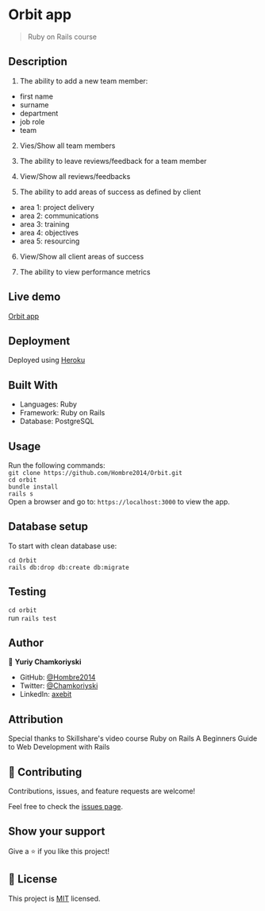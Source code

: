 # Orbit app

>  Ruby on Rails course

## Description

1. The ability to add a new team member:
  - first name
  - surname
  - department
  - job role
  - team

2. Vies/Show all team members

3. The ability to leave reviews/feedback for a team member

4. View/Show all reviews/feedbacks

5. The ability to add areas of success as defined by client
  - area 1: project delivery
  - area 2: communications
  - area 3: training
  - area 4: objectives
  - area 5: resourcing

6. View/Show all client areas of success

7. The ability to view performance metrics

## Live demo

[Orbit app](https://yuriy-feedback.herokuapp.com/)

## Deployment

Deployed using [Heroku](https://www.heroku.com/)

## Built With

- Languages: Ruby
- Framework: Ruby on Rails
- Database: PostgreSQL

## Usage

Run the following commands:</br>
`git clone https://github.com/Hombre2014/Orbit.git`</br>
`cd orbit`</br>
`bundle install`</br>
`rails s`</br>
Open a browser and go to: `https://localhost:3000` to view the app.

## Database setup

To start with clean database use:

`cd Orbit`</br>
`rails db:drop db:create db:migrate`

## Testing

`cd orbit`</br>
run `rails test`

## Author

👤 **Yuriy Chamkoriyski**

- GitHub: [@Hombre2014](https://github.com/Hombre2014)
- Twitter: [@Chamkoriyski](https://twitter.com/Chamkoriyski)
- LinkedIn: [axebit](https://linkedin.com/in/axebit)

## Attribution

Special thanks to Skillshare's video course Ruby on Rails A Beginners Guide to Web Development with Rails

## 🤝 Contributing

Contributions, issues, and feature requests are welcome!

Feel free to check the [issues page](https://github.com/Hombre2014/Orbit/issues).

## Show your support

Give a ⭐️ if you like this project!

## 📝 License

This project is [MIT](./license.md) licensed.
